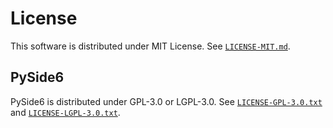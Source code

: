 # License

This software is distributed under MIT License. See
[`LICENSE-MIT.md`](/LICENSE-MIT.md).

## PySide6

PySide6 is distributed under GPL-3.0 or LGPL-3.0. See
[`LICENSE-GPL-3.0.txt`](/LICENSE-GPL-3.0.txt) and
[`LICENSE-LGPL-3.0.txt`](/LICENSE-LGPL-3.0.txt).
